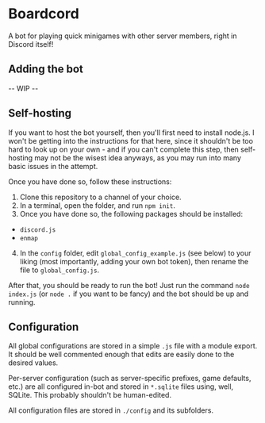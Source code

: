 # Boardcord
A bot for playing quick minigames with other server members, right in Discord itself!

## Adding the bot
-- WIP --

## Self-hosting
If you want to host the bot yourself, then you'll first need to install node.js. I won't be getting into the instructions for that here, since it shouldn't be too hard to look up on your own - and if you can't complete this step, then self-hosting may not be the wisest idea anyways, as you may run into many basic issues in the attempt.

Once you have done so, follow these instructions:
1. Clone this repository to a channel of your choice.
2. In a terminal, open the folder, and run `npm init`.
3. Once you have done so, the following packages should be installed:
 * `discord.js`
 * `enmap`
4. In the `config` folder, edit `global_config_example.js` (see below) to your liking (most importantly, adding your own bot token), then rename the file to `global_config.js`.

After that, you should be ready to run the bot! Just run the command `node index.js` (or `node .` if you want to be fancy) and the bot should be up and running.

## Configuration
All global configurations are stored in a simple `.js` file with a module export. It should be well commented enough that edits are easily done to the desired values.

Per-server configuration (such as server-specific prefixes, game defaults, etc.) are all configured in-bot and stored in `*.sqlite` files using, well, SQLite. This probably shouldn't be human-edited.

All configuration files are stored in `./config` and its subfolders.

